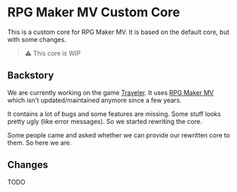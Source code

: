 # RPG Maker MV Custom Core

This is a custom core for RPG Maker MV. It is based on the default core, but with some changes.

> :warning: This core is WIP

## Backstory

We are currently working on the game [Traveler](https://traveler-rpg.dev).
It uses [RPG Maker MV](https://rpgmakerofficial.com/product/mv/) which isn't updated/maintained anymore since a few years.

It contains a lot of bugs and some features are missing. Some stuff looks pretty ugly (like error messages).
So we started rewriting the core.

Some people came and asked whether we can provide our rewritten core to them.
So here we are.

## Changes

TODO